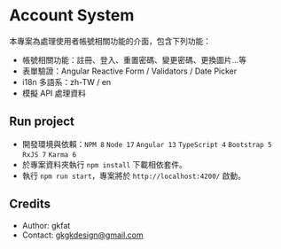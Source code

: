 # Account System

本專案為處理使用者帳號相關功能的介面，包含下列功能：
* 帳號相關功能：註冊、登入、重置密碼、變更密碼、更換圖片...等
* 表單驗證：Angular Reactive Form / Validators / Date Picker
* i18n 多語系：zh-TW / en
* 模擬 API 處理資料

## Run project
* 開發環境與依賴：`NPM 8` `Node 17` `Angular 13` `TypeScript 4` `Bootstrap 5` `RxJS 7` `Karma 6`
* 於專案資料夾執行 `npm install` 下載相依套件。
* 執行 `npm run start`，專案將於 `http://localhost:4200/` 啟動。

## Credits
* Author: gkfat
* Contact: gkgkdesign@gmail.com